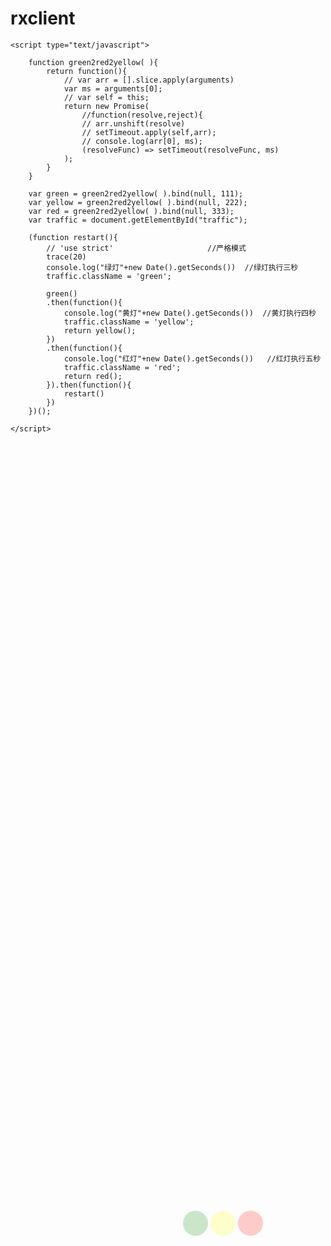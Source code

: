 # rxclient

<html>
	<head>
		<style type="text/css">
        /*垂直居中 transform: translate(-50%,-50%);*/
		ul {position: absolute;width: 200px;height: 200px;top: 50%;left: 50%;}
		/*画3个圆代表红绿灯*/
		ul >li {width: 40px;height: 40px;border-radius:50%;opacity: 0.2;display: inline-block;}
		/*执行时改变透明度*/
		ul.red >#red, ul.green >#green,ul.yellow >#yellow{opacity: 1.0;}
		/*红绿灯的三个颜色*/
		#red {background: red;}
		#yellow {background: yellow;}
		#green {background: green;}
   		</style>
	</head>
	<body>
	<ul id="traffic" class="">
	      <li id="green"></li>
	      <li id="yellow"></li>
	      <li id="red"></li>
    </ul>
	</body>
    
   		
   	<script type="text/javascript"> 
   		 
   		function green2red2yellow( ){
        	return function(){ 
	            // var arr = [].slice.apply(arguments)
	            var ms = arguments[0];
	            // var self = this;
	            return new Promise(
	            	//function(resolve,reject){
	                // arr.unshift(resolve)
	                // setTimeout.apply(self,arr);   
	                // console.log(arr[0], ms);
	                (resolveFunc) => setTimeout(resolveFunc, ms)
	            );
	        }
		}

		var green = green2red2yellow( ).bind(null, 111);
		var yellow = green2red2yellow( ).bind(null, 222);
		var red = green2red2yellow( ).bind(null, 333);
		var traffic = document.getElementById("traffic");

		(function restart(){
		    // 'use strict'                     //严格模式
		    trace(20)
		    console.log("绿灯"+new Date().getSeconds())  //绿灯执行三秒 
		    traffic.className = 'green';
		    
		    green()
		    .then(function(){
		        console.log("黄灯"+new Date().getSeconds())  //黄灯执行四秒
		        traffic.className = 'yellow';
		        return yellow();
		    })
		    .then(function(){
		        console.log("红灯"+new Date().getSeconds())   //红灯执行五秒
		        traffic.className = 'red';
		        return red();
		    }).then(function(){
		        restart()
		    })
		})(); 

	</script>
</html>
